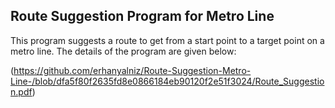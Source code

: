 ## Route Suggestion Program for Metro Line

This program suggests a route to get from a start point to a target point on a metro line.
The details of the program are given below:

(https://github.com/erhanyalniz/Route-Suggestion-Metro-Line-/blob/dfa5f80f2635fd8e0866184eb90120f2e51f3024/Route_Suggestion.pdf)
